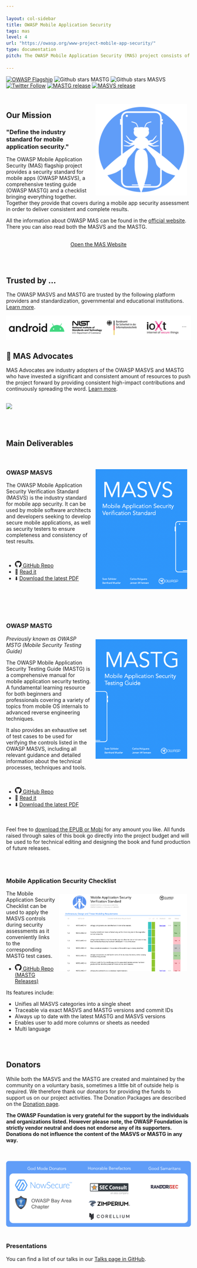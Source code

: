 ```yaml
---

layout: col-sidebar
title: OWASP Mobile Application Security
tags: mas
level: 4
url: "https://owasp.org/www-project-mobile-app-security/"
type: documentation
pitch: The OWASP Mobile Application Security (MAS) project consists of a series of documents that establish a security standard for mobile apps and a comprehensive testing guide that covers the processes, techniques, and tools used during a mobile application security assessment, as well as an exhaustive set of test cases that enables testers to deliver consistent and complete results.

---
```

[![OWASP Flagship](https://img.shields.io/badge/owasp-flagship%20project-48A646.svg)](https://owasp.org/projects/#owasp-project-inventory-256)
![Github stars MASTG](https://img.shields.io/github/stars/OWASP/owasp-mastg?label=Stars%20MSTG&style=social)
![Github stars MASVS](https://img.shields.io/github/stars/OWASP/owasp-masvs?label=Stars%20MASVS&style=social)
[![Twitter Follow](https://img.shields.io/twitter/follow/OWASP_MAS.svg?style=social&label=Follow)](https://twitter.com/OWASP_MAS)
[![MASTG release](https://img.shields.io/github/v/release/OWASP/owasp-mastg?label=MSTG%20release%20version)](https://github.com/OWASP/owasp-mastg/releases)
[![MASVS release](https://img.shields.io/github/v/release/OWASP/owasp-masvs?label=MASVS%20release%20version)](https://github.com/OWASP/owasp-masvs/releases)

<br>

<img align="right" style="padding: 10px;" width="250px" src="assets/images/logo_circle.png" />

## Our Mission

### "Define the industry standard for mobile application security."

The OWASP Mobile Application Security (MAS) flagship project provides a security standard for mobile apps (OWASP MASVS), a comprehensive testing guide (OWASP MASTG) and a checklist bringing everything together. Together they provide  that covers during a mobile app security assessment in order to deliver consistent and complete results.

All the information about OWASP MAS can be found in the [official website](https://mas.owasp.org/). There you can also read both the MASVS and the MASTG.

<br>
<center>
<a href="https://mas.owasp.org/" class="cta-button">Open the MAS Website</a>
</center>

<br><br>

## Trusted by ...

The OWASP MASVS and MASTG are trusted by the following platform providers and standardization, governmental and educational institutions. [Learn more](https://mas.owasp.org/MASTG/Intro/0x02b-MASVS-MASTG-Adoption/).

<a href="https://mas.owasp.org/MASTG/Intro/0x02b-MASVS-MASTG-Adoption/">
<img src="assets/images/trusted-by-logos.png"/>
</a>

<br>

## 🥇 MAS Advocates

MAS Advocates are industry adopters of the OWASP MASVS and MASTG who have invested a significant and consistent amount of resources to push the project forward by providing consistent high-impact contributions and continuously spreading the word. [Learn more](https://mas.owasp.org/MASTG/Intro/0x02c-Acknowledgements/#our-mas-advocates).

<br>

<a href="https://mas.owasp.org/MASTG/Intro/0x02c-Acknowledgements/#our-mas-advocates">
<img src="https://raw.githubusercontent.com/OWASP/owasp-mastg/master/Document/Images/Other/nowsecure-logo.png" width="200px;" />
</a>

<br><br>

## Main Deliverables

<br>

<a href="https://github.com/OWASP/owasp-masvs/discussions/categories/big-masvs-refactoring"><img align="right" style="padding: 10px;" width="250px" src="assets/images/masvs-cover.png"></a>

### OWASP MASVS

The OWASP Mobile Application Security Verification Standard (MASVS) is the industry standard for mobile app security. It can be used by mobile software architects and developers seeking to develop secure mobile applications, as well as security testers to ensure completeness and consistency of test results.

<br>

- <a href="https://github.com/OWASP/owasp-masvs/"><img src="assets/images/GitHub_logo.png" width="18px"> GitHub Repo</a>
- 📖 [Read it](https://mas.owasp.org/MASVS/)
- ⬇️ [Download the latest PDF](https://github.com/OWASP/owasp-masvs/releases/latest)

<br><br><br><br>

### OWASP MASTG

<img align="right" style="padding: 10px;" width="250px" src="assets/images/mastg-cover.png" />

_Previously known as OWASP MSTG (Mobile Security Testing Guide)_

The OWASP Mobile Application Security Testing Guide (MASTG) is a comprehensive manual for mobile application security testing. A fundamental learning resource for both beginners and professionals covering a variety of topics from mobile OS internals to advanced reverse engineering techniques.

It also provides an exhaustive set of test cases to be used for verifying the controls listed in the OWASP MASVS, including all relevant guidance and detailed information about the technical processes, techniques and tools.

<br>

- <a href="https://github.com/OWASP/owasp-mastg/"><img src="assets/images/GitHub_logo.png" width="18px"> GitHub Repo</a>
- 📖 [Read it](https://mas.owasp.org/MASTG/Intro/0x01-Foreword/)
- ⬇️ [Download the latest PDF](https://github.com/OWASP/owasp-mastg/releases/latest)

<br>

Feel free to [download the EPUB or Mobi](https://leanpub.com/mobile-security-testing-guide) for any amount you like. All funds raised through sales of this book go directly into the project budget and will be used to for technical editing and designing the book and fund production of future releases.

<br><br>

### Mobile Application Security Checklist

<img align="right" style="padding: 10px;" width="350px" src="assets/images/checklist_en_filled.png" />

The Mobile Application Security Checklist can be used to apply the MASVS controls during security assessments as it conveniently links to the corresponding MASTG test cases.

- <a href="https://github.com/OWASP/owasp-mastg/releases/latest"><img src="assets/images/GitHub_logo.png" width="18px"> GitHub Repo (MASTG Releases)</a>

Its features include:

- Unifies all MASVS categories into a single sheet
- Traceable via exact MASVS and MASTG versions and commit IDs
- Always up to date with the latest MASTG and MASVS versions
- Enables user to add more columns or sheets as needed
- Multi language

<br><br>

## Donators

While both the MASVS and the MASTG are created and maintained by the community on a voluntary basis, sometimes a little bit of outside help is required. We therefore thank our donators for providing the funds to support us on our project activities. The Donation Packages are described on the [Donation page](https://mas.owasp.org/donate/).

**The OWASP Foundation is very grateful for the support by the individuals and organizations listed. However please note, the OWASP Foundation is strictly vendor neutral and does not endorse any of its supporters. Donations do not influence the content of the MASVS or MASTG in any way.**

<br><br>
<img src="assets/images/Donators/donators.png"/>
<br><br>

### Presentations

You can find a list of our talks in our [Talks page in GitHub](https://mas.owasp.org/talks/).
